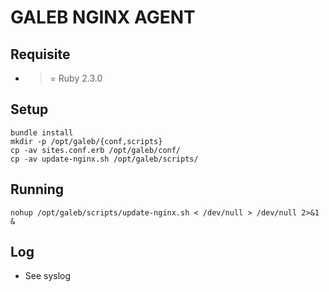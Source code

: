 # GALEB NGINX AGENT

## Requisite
* >= Ruby 2.3.0

## Setup
```
bundle install
mkdir -p /opt/galeb/{conf,scripts}
cp -av sites.conf.erb /opt/galeb/conf/
cp -av update-nginx.sh /opt/galeb/scripts/
```

## Running
```
nohup /opt/galeb/scripts/update-nginx.sh < /dev/null > /dev/null 2>&1 &
```

## Log
* See syslog
